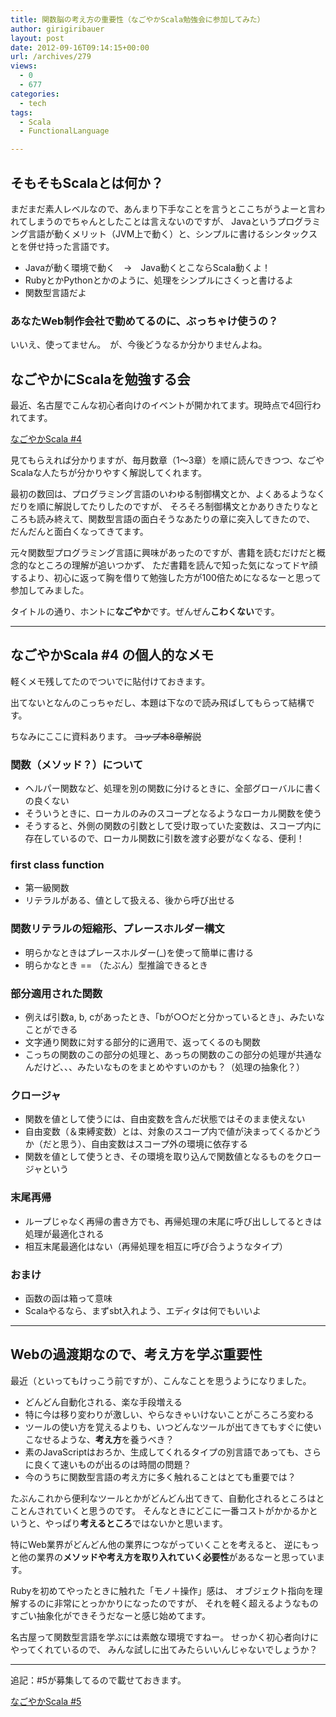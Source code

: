 ```yaml
---
title: 関数脳の考え方の重要性（なごやかScala勉強会に参加してみた）
author: girigiribauer
layout: post
date: 2012-09-16T09:14:15+00:00
url: /archives/279
views:
  - 0
  - 677
categories:
  - tech
tags:
  - Scala
  - FunctionalLanguage

---
```

## そもそもScalaとは何か？

まだまだ素人レベルなので、あんまり下手なことを言うとここちがうよーと言われてしまうのでちゃんとしたことは言えないのですが、 Javaというプログラミング言語が動くメリット（JVM上で動く）と、シンプルに書けるシンタックスとを併せ持った言語です。

  * Javaが動く環境で動く　→　Java動くとこならScala動くよ！
  * RubyとかPythonとかのように、処理をシンプルにさくっと書けるよ
  * 関数型言語だよ

### あなたWeb制作会社で勤めてるのに、ぶっちゃけ使うの？

いいえ、使ってません。　が、今後どうなるか分かりませんよね。

## なごやかにScalaを勉強する会

最近、名古屋でこんな初心者向けのイベントが開かれてます。現時点で4回行われてます。

[なごやかScala #4][1]

見てもらえれば分かりますが、毎月数章（1〜3章）を順に読んできつつ、なごやScalaな人たちが分かりやすく解説してくれます。

最初の数回は、プログラミング言語のいわゆる制御構文とか、よくあるようなくだりを順に解説してたりしたのですが、 そろそろ制御構文とかありきたりなところも読み終えて、関数型言語の面白そうなあたりの章に突入してきたので、 だんだんと面白くなってきてます。

元々関数型プログラミング言語に興味があったのですが、書籍を読むだけだと概念的なところの理解が追いつかず、 ただ書籍を読んで知った気になってドヤ顔するより、初心に返って胸を借りて勉強した方が100倍ためになるなーと思って 参加してみました。

タイトルの通り、ホントに**なごやか**です。ぜんぜん**こわくない**です。

* * *

## なごやかScala #4 の個人的なメモ

軽くメモ残してたのでついでに貼付けておきます。

出てないとなんのこっちゃだし、本題は下なので読み飛ばしてもらって結構です。

ちなみにここに資料あります。 ~~コップ本8章解説~~

### 関数（メソッド？）について

  * ヘルパー関数など、処理を別の関数に分けるときに、全部グローバルに書くの良くない
  * そういうときに、ローカルのみのスコープとなるようなローカル関数を使う
  * そうすると、外側の関数の引数として受け取っていた変数は、スコープ内に存在しているので、ローカル関数に引数を渡す必要がなくなる、便利！

### first class function

  * 第一級関数
  * リテラルがある、値として扱える、後から呼び出せる

### 関数リテラルの短縮形、プレースホルダー構文

  * 明らかなときはプレースホルダー(\_)を使って簡単に書ける
  * 明らかなとき == （たぶん）型推論できるとき

### 部分適用された関数

  * 例えば引数a, b, cがあったとき、「bが○○だと分かっているとき」、みたいなことができる
  * 文字通り関数に対する部分的に適用で、返ってくるのも関数
  * こっちの関数のこの部分の処理と、あっちの関数のこの部分の処理が共通なんだけど、、、みたいなものをまとめやすいのかも？（処理の抽象化？）

### クロージャ

  * 関数を値として使うには、自由変数を含んだ状態ではそのまま使えない
  * 自由変数（＆束縛変数）とは、対象のスコープ内で値が決まってくるかどうか（だと思う）、自由変数はスコープ外の環境に依存する
  * 関数を値として使うとき、その環境を取り込んで関数値となるものをクロージャという

### 末尾再帰

  * ループじゃなく再帰の書き方でも、再帰処理の末尾に呼び出ししてるときは処理が最適化される
  * 相互末尾最適化はない（再帰処理を相互に呼び合うようなタイプ）

### おまけ

  * 函数の函は箱って意味
  * Scalaやるなら、まずsbt入れよう、エディタは何でもいいよ

* * *

## Webの過渡期なので、考え方を学ぶ重要性

最近（といってもけっこう前ですが）、こんなことを思うようになりました。

  * どんどん自動化される、楽な手段増える
  * 特に今は移り変わりが激しい、やらなきゃいけないことがころころ変わる
  * ツールの使い方を覚えるよりも、いつどんなツールが出てきてもすぐに使いこなせるような、**考え方**を養うべき？
  * 素のJavaScriptはおろか、生成してくれるタイプの別言語であっても、さらに良くて速いものが出るのは時間の問題？
  * 今のうちに関数型言語の考え方に多く触れることはとても重要では？

たぶんこれから便利なツールとかがどんどん出てきて、自動化されるところはとことんされていくと思うのです。 そんなときにどこに一番コストがかかるかというと、やっぱり**考えるところ**ではないかと思います。

特にWeb業界がどんどん他の業界につながっていくことを考えると、 逆にもっと他の業界の**メソッドや考え方を取り入れていく必要性**があるなーと思っています。

Rubyを初めてやったときに触れた「モノ＋操作」感は、 オブジェクト指向を理解するのに非常にとっかかりになったのですが、 それを軽く超えるようなものすごい抽象化ができそうだなーと感じ始めてます。

名古屋って関数型言語を学ぶには素敵な環境ですねー。 せっかく初心者向けにやってくれているので、 みんな試しに出てみたらいいんじゃないでしょうか？

* * *

追記：#5が募集してるので載せておきます。

[なごやかScala #5][2]

 [1]: http://partake.in/events/884fae5f-0fef-4979-bf96-94a5b31ebcc9
 [2]: http://partake.in/events/30b6efce-3c1a-43b9-88bf-1636d464e6f4

